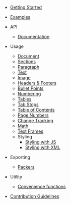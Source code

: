 * [Getting Started](/)

* [Examples](https://github.com/dolanmiu/docx/tree/master/demo)

* API

    * [Documentation](https://docx.js.org/api/)

* Usage

	* [Document](usage/document.md)
    * [Sections](usage/sections.md)
	* [Paragraph](usage/paragraph.md)
	* [Text](usage/text.md)
	* [Image](usage/images.md)
	* [Headers & Footers](usage/headers-and-footers.md)
	* [Bullet Points](usage/bullet-points.md)
    * [Numbering](usage/numbering.md)
    * [Tables](usage/tables.md)
	* [Tab Stops](usage/tab-stops.md)
    * [Table of Contents](usage/table-of-contents.md)
    * [Page Numbers](usage/page-numbers.md)
    * [Change Tracking](usage/change-tracking.md)
    * [Math](usage/math.md)
    * [Text Frames](usage/text-frames.md)
	* Styling
        * [Styling with JS](usage/styling-with-js.md)
        * [Styling with XML](usage/styling-with-xml.md)
* Exporting

    * [Packers](usage/packers.md)
* Utility

    * [Convenience functions](usage/convenience-functions.md)

* [Contribution Guidelines](contribution-guidelines.md)
